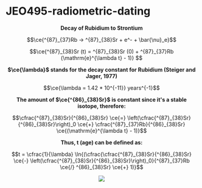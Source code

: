 # JEO495-radiometric-dating

<p align="center">
<strong> Decay of Rubidium to Strontium </strong>
  </p>
  
```math
\ce{^{87}_{37}Rb -> ^{87}_{38}Sr + e^- + \bar{\nu}_e}
```

```math
\ce{^{87}_{38}Sr (t) = ^{87}_{38}Sr (0) + ^{87}_{37}Rb (\mathrm{e}^{\lambda t}  - 1)} 
```

<p align="center">
<strong> $\ce{\lambda}$ stands for the decay constant for Rubidium (Steiger and Jager, 1977) </strong>
  </p>

```math
\ce{\lambda = 1.42 * 10^{-11}} years^{-1}
```

<p align="center">
<strong> The amount of $\ce{^{86}_{38}Sr}$ is constant since it's a stable isotope, therefore: </strong>
  </p>

```math
\cfrac{^{87}_{38}Sr}{^{86}_{38}Sr} \ce{=} \left(\cfrac{^{87}_{38}Sr}{^{86}_{38}Sr}\right)_0 \ce{+} \cfrac{^{87}_{37}Rb}{^{86}_{38}Sr} \ce{(\mathrm{e}^{\lambda t}  - 1)}
```
<p align="center">
<strong> Thus, t (age) can be defined as: </strong>
  </p>

```math
t = \cfrac{1}{\lambda} \ln{(\cfrac{\cfrac{^{87}_{38}Sr}{^{86}_{38}Sr} \ce{-} \left(\cfrac{^{87}_{38}Sr}{^{86}_{38}Sr}\right)_0}{^{87}_{37}Rb \ce{/} ^{86}_{38}Sr} \ce{+} 1)}
```

<p align="center">
<img src="https://github.com/altarcag/JEO495-radiometric-dating/assets/26670231/3e0ea7c4-6247-42a7-9c8e-cba9bf88e44a" >
  </p>
